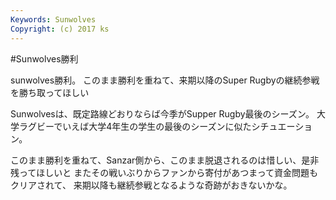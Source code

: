 ```yaml
---
Keywords: Sunwolves
Copyright: (c) 2017 ks
---
```


#Sunwolves勝利


sunwolves勝利。
このまま勝利を重ねて、来期以降のSuper Rugbyの継続参戦を勝ち取ってほしい

Sunwolvesは、既定路線どおりならば今季がSupper Rugby最後のシーズン。
大学ラグビーでいえば大学4年生の学生の最後のシーズンに似たシチュエーション。

このまま勝利を重ねて、Sanzar側から、このまま脱退されるのは惜しい、是非残ってほしいと
またその戦いぶりからファンから寄付があつまって資金問題もクリアされて、
来期以降も継続参戦となるような奇跡がおきないかな。 
